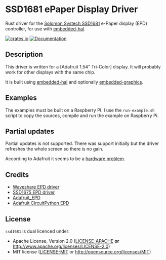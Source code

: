 # SSD1681 ePaper Display Driver

Rust driver for the [Solomon Systech SSD1681][SSD1681] e-Paper display (EPD)
controller, for use with [embedded-hal].

[![crates.io](https://img.shields.io/crates/v/ssd1681.svg)](https://crates.io/crates/ssd1681)
[![Documentation](https://docs.rs/ssd1681/badge.svg)](https://docs.rs/ssd1681/)


## Description

This driver is written for a [Adafruit 1.54" Tri-Color] display.
It will probably work for other displays with the same chip.

It is built using [embedded-hal] and optionally
[embedded-graphics]. 

## Examples
The examples must be built on a Raspberry PI. I use the
`run-example.sh` script to copy the sources, compile and run the
example on Raspberry Pi.

## Partial updates
Partial updates is not supported. There was support initially but
the driver refreshes the whole screen so there is no gain. 

According to Adafruit it seems to be a [hardware problem].

## Credits

* [Waveshare EPD driver](https://github.com/caemor/epd-waveshare)
* [SSD1675 EPD driver](https://github.com/wezm/ssd1675)
* [Adafruit_EPD](https://github.com/adafruit/Adafruit_EPD)
* [Adafruit CircuitPython EPD](https://github.com/adafruit/Adafruit_CircuitPython_EPD)

## License

`ssd1681` is dual licenced under:

- Apache License, Version 2.0 ([LICENSE-APACHE](LICENSE-APACHE) **or**
  http://www.apache.org/licenses/LICENSE-2.0)
- MIT license ([LICENSE-MIT](LICENSE-MIT) or http://opensource.org/licenses/MIT)

[embedded-hal]: https://crates.io/crates/embedded-hal
[embedded-graphics]: https://github.com/embedded-graphics/embedded-graphics
[LICENSE-APACHE]: https://github.com/wezm/ssd1675/blob/master/LICENSE-APACHE
[LICENSE-MIT]: https://github.com/wezm/ssd1675/blob/master/LICENSE-MIT
[SSD1681]: https://www.solomon-systech.com/product/ssd1681
[hardware problem]: https://forums.adafruit.com/viewtopic.php?f=47&t=146252&p=722909&hilit=partial+update#p722957.

